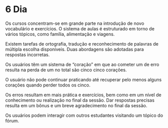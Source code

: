# 6 Dia

Os cursos concentram-se em grande parte na introdução de novo vocabulário e exercícios. O sistema de aulas é estruturado em torno de vários tópicos, como família, alimentação e viagens.

Existem tarefas de ortografia, tradução e reconhecimento de palavras de múltipla escolha disponíveis. Duas abordagens são adotadas para respostas incorretas. 

Os usuários têm um sistema de “coração” em que ao cometer um de erro resulta na perda de um no total são cinco cinco corações.

O usuário não pode continuar praticando até recuperar pelo menos alguns corações quando perder todos os cinco. 

Os erros resultam em mais prática e exercícios, bem como em um nível de conhecimento ou realização no final da sessão. Dar respostas precisas resulta em um bônus e um breve agradecimento no final da sessão. 

Os usuários podem interagir com outros estudantes visitando um tópico do fórum.
